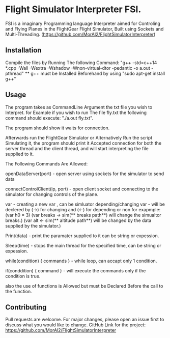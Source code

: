 # Flight Simulator Interpreter FSI.

FSI is a imaginary Programming language Interpreter aimed for Controling and Flying Planes in the FlightGear Flight Simulator, Built using Sockets and Multi-Threading.
(https://github.com/MorAl2/FlightSimulatorInterpreter)

## Installation

Compile the files by Running The following Command:
"g++ -std=c++14 *.cpp -Wall -Wextra -Wshadow -Wnon-virtual-dtor -pedantic -o a.out -pthread"
** g++ must be Installed Beforehand by using "sudo apt-get install g++" 

## Usage

The program takes as CommandLine Argument the txt file you wish to Interpret.
for Example if you wish to run The file fly.txt the following command should execute:
"./a.out fly.txt".

The program should show it waits for connection.

Afterwards run the FlightGear Simulator or Alternatively Run the script Simulating it, the program should print it Accepted connection for both the server thread and the client thread, and will start interpreting the file supplied to it.

The Following Commands Are Allowed:

openDataServer(port) - open server using sockets for the simulator to send data 

connectControlClient(ip, port) - open client socket and connecting to the simulator for changing controls of the plane.

var - creating a new var , 
can be simluator depending/changing var - will be declered by (->) for changing and (<-) for depending or non for exapmple: 
(var h0 = 3)
 (var breaks -> sim(** breaks path**) will change the simualtor breaks.)
 (var alt <- sim(** altitude path**) will be changed by the data supplied by the simulator.)

Print(data) - print the paramater supplied to it can be string or expession.
   
Sleep(time) - stops the main thread for the specified time, can be string or expession.
   
while(condition) { commands } - while loop, can accapt only 1 condition.
   
if(conddition) { command } - will execute the commands only if the condition is true.
    
also the use of functions is Allowed but must be Declared Before the call to the function.

## Contributing
Pull requests are welcome. For major changes, please open an issue first to discuss what you would like to change.
GitHub Link for the project: https://github.com/MorAl2/FlightSimulatorInterpreter
